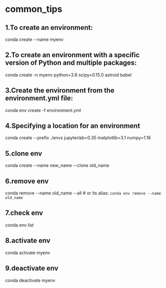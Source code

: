 # common_tips


## 1.To create an environment:

conda create --name myenv

## 2.To create an environment with a specific version of Python and multiple packages:

conda create -n myenv python=3.6 scipy=0.15.0 astroid babel

## 3.Create the environment from the environment.yml file:

conda env create -f environment.yml

## 4.Specifying a location for an environment

conda create --prefix ./envs jupyterlab=0.35 matplotlib=3.1 numpy=1.16

## 5.clone env

conda create --name new_name --clone old_name

## 6.remove env

conda remove --name old_name --all # or its alias: `conda env remove --name old_name`

## 7.check env

conda env list

## 8.activate env

conda activate myenv

## 9.deactivate env

conda deactivate myenv